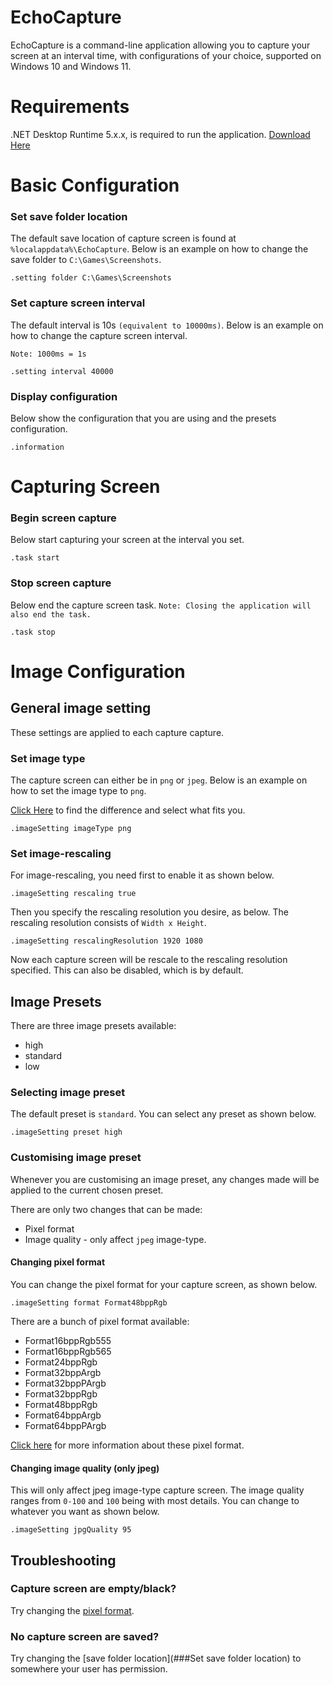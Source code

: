 # EchoCapture

EchoCapture is a command-line application allowing you to capture your screen at an
interval time, with configurations of your choice, supported on Windows 10 and Windows 11.

# Requirements

.NET Desktop Runtime 5.x.x, is required to run the application.
[Download Here](https://dotnet.microsoft.com/en-us/download/dotnet/5.0)

# Basic Configuration

### Set save folder location

The default save location of capture screen is found at ``%localappdata%\EchoCapture``.
Below is an example on how to change the save folder to ``C:\Games\Screenshots``.

```
.setting folder C:\Games\Screenshots
```

### Set capture screen interval

The default interval is 10s ``(equivalent to 10000ms)``.
Below is an example on how to change the capture screen interval.

``Note: 1000ms = 1s``

```
.setting interval 40000
```

### Display configuration

Below show the configuration that you are using and the presets configuration.

```
.information
```

# Capturing Screen

### Begin screen capture

Below start capturing your screen at the interval you set.

```
.task start
```

### Stop screen capture

Below end the capture screen task.
``Note: Closing the application will also end the task.``

```
.task stop
```

# Image Configuration

## General image setting

These settings are applied to each capture capture.

### Set image type

The capture screen can either be in ``png`` or ``jpeg``.
Below is an example on how to set the image type to ``png``.

[Click Here](https://undsgn.com/jpg-vs-png/#:~:text=The%20Difference%20between%20PNG%20and%20JPG&text=PNG%20stands%20for%20Portable%20Network,%2Dcalled%20%E2%80%9Clossy%E2%80%9D%20compression.)
to find the difference and select what fits you.

```
.imageSetting imageType png
```

### Set image-rescaling

For image-rescaling, you need first to enable it as shown below. 

```
.imageSetting rescaling true
```

Then you specify the rescaling resolution you desire, as below.
The rescaling resolution consists of ``Width x Height``.

```
.imageSetting rescalingResolution 1920 1080
```

Now each capture screen will be rescale to the rescaling resolution specified.
This can also be disabled, which is by default.


## Image Presets

There are three image presets available:
* high
* standard
* low

### Selecting image preset

The default preset is ``standard``.
You can select any preset as shown below.

```
.imageSetting preset high
```

### Customising image preset

Whenever you are customising an image preset, any changes made will be applied to the current chosen preset.

There are only two changes that can be made:
* Pixel format
* Image quality - only affect ```jpeg``` image-type.

#### Changing pixel format

You can change the pixel format for your capture screen, as shown below.

```
.imageSetting format Format48bppRgb
```

There are a bunch of pixel format available:
* Format16bppRgb555
* Format16bppRgb565
* Format24bppRgb
* Format32bppArgb
* Format32bppPArgb
* Format32bppRgb
* Format48bppRgb
* Format64bppArgb
* Format64bppPArgb

[Click here](https://learn.microsoft.com/en-us/dotnet/api/system.drawing.imaging.pixelformat?view=dotnet-plat-ext-5.0) for more information about these pixel format.


#### Changing image quality (only jpeg)

This will only affect jpeg image-type capture screen.
The image quality ranges from ``0-100`` and ``100`` being with most details.
You can change to whatever you want as shown below.

```
.imageSetting jpgQuality 95
```

## Troubleshooting

### Capture screen are empty/black?

Try changing the [pixel format](####Changing-pixel-format).


### No capture screen are saved?

Try changing the [save folder location](###Set save folder location) to somewhere your user has permission.
